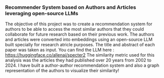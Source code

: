 ### Recommender System based on Authors and Articles leveraging open-source LLMs
The objective of this project was to create a recommendation system for authors to be able to access the most similar authors that they could collaborate for future research based on their previous work. 
The authors and articles were converted into embeddings using an open-source LLM built specially for research atricle purposes. The title and abstract of each paper was taken as input. You can find the LLM here : https://huggingface.co/allenai/specter2
The similarity metric used for this analysis was the articles they had published over 20 years from 2002 to 2024. 
I have built a author-author recommendation system and also a graph representation of the authors to visualize their similarity!
